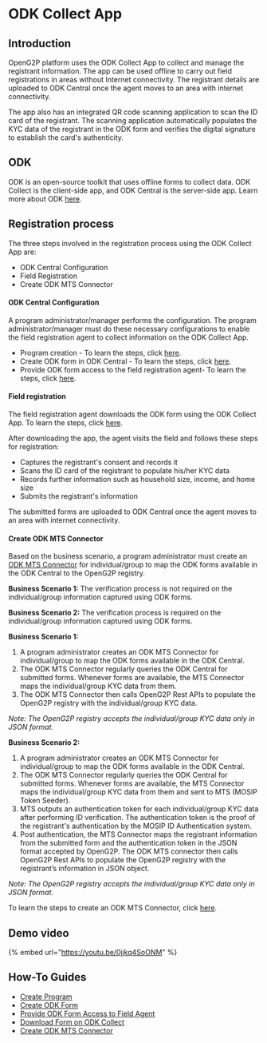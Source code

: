 # ODK Collect App

## Introduction

OpenG2P platform uses the ODK Collect App to collect and manage the registrant information. The app can be used offline to carry out field registrations in areas without Internet connectivity. The registrant details are uploaded to ODK Central once the agent moves to an area with internet connectivity.

The app also has an integrated QR code scanning application to scan the ID card of the registrant. The scanning application automatically populates the KYC data of the registrant in the ODK form and verifies the digital signature to establish the card's authenticity.

## ODK

ODK is an open-source toolkit that uses offline forms to collect data. ODK Collect is the client-side app, and ODK Central is the server-side app. Learn more about ODK [here](https://docs.getodk.org/).

## Registration process

The three steps involved in the registration process using the ODK Collect App are:

* ODK Central Configuration
* Field Registration
* Create ODK MTS Connector

#### ODK Central Configuration

A program administrator/manager performs the configuration.  The program administrator/manager must do these necessary configurations to enable the field registration agent to collect information on the ODK Collect App.

* Program creation - To learn the steps, click [here](../../guides/user-guides/create-a-program.md).
* Create ODK form in ODK Central - To learn the steps, click [here](../../guides/user-guides/create-odk-form.md).
* Provide ODK form access to the field registration agent- To learn the steps, click [here](../../guides/user-guides/provide-form-access-to-field-agent.md).

#### Field registration

The field registration agent downloads the ODK form using the ODK Collect App. To learn the steps, click [here](../../guides/user-guides/download-form-on-odk-collect.md).

After downloading the app, the agent visits the field and follows these steps for registration:

* Captures the registrant's consent and records it
* Scans the ID card of the registrant to populate his/her KYC data
* Records further information such as household size, income, and home size
* Submits the registrant's information

The submitted forms are uploaded to ODK Central once the agent moves to an area with internet connectivity.

#### Create ODK MTS Connector

Based on the business scenario, a program administrator must create an [ODK MTS Connector](../../integrations/integration-with-mosip/mts-connector.md) for individual/group to map the ODK forms available in the  ODK Central to the OpenG2P registry.&#x20;

**Business Scenario 1:** The verification process is not required on the individual/group information captured using ODK forms.

**Business Scenario 2:** The verification process is required on the individual/group information captured using ODK forms.

**Business Scenario 1:**

1. A program administrator creates an ODK MTS Connector for individual/group to map the ODK forms available in the ODK Central.
2. The ODK MTS Connector regularly queries the ODK Central for submitted forms. Whenever forms are available, the MTS Connector maps the individual/group KYC data from them.
3. The ODK MTS Connector then calls OpenG2P Rest APIs to populate the OpenG2P registry with the individual/group KYC data.&#x20;

&#x20;      _Note: The OpenG2P registry accepts the individual/group KYC data only in JSON format._

**Business Scenario 2:**

1. A program administrator creates an ODK MTS Connector for individual/group to map the ODK forms available in the ODK Central.
2. The ODK MTS Connector regularly queries the ODK Central for submitted forms. Whenever forms are available, the MTS Connector maps the individual/group KYC data from them and sent to MTS (MOSIP Token Seeder).
3. MTS outputs an authentication token for each individual/group KYC data after performing ID verification. The authentication token is the proof of the registrant's authentication by the MOSIP ID Authentication system.
4. Post authentication, the MTS Connector maps the registrant information from the submitted form and the authentication token in the JSON format accepted by OpenG2P. The ODK MTS connector then calls OpenG2P Rest APIs to populate the OpenG2P registry with the registrant’s information in JSON object.&#x20;

&#x20;      _Note: The OpenG2P registry accepts the individual/group KYC data only in JSON format._

To learn the steps to create an ODK MTS Connector, click [here](../../guides/user-guides/create-mts-connector/create-odk-mts-connector.md).

## Demo video

{% embed url="https://youtu.be/0jjkq4SoONM" %}

## How-To Guides

* [Create Program](../../guides/user-guides/create-a-program.md)
* [Create ODK Form](../../guides/user-guides/create-odk-form.md)
* [Provide ODK Form Access to Field Agent](../../guides/user-guides/provide-form-access-to-field-agent.md)
* [Download Form on ODK Collect](../../guides/user-guides/download-form-on-odk-collect.md)
* [Create ODK MTS Connector](../../guides/user-guides/create-mts-connector/create-odk-mts-connector.md)
